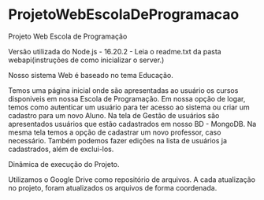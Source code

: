 # ProjetoWebEscolaDeProgramacao
Projeto Web Escola de Programação

Versão utilizada do Node.js - 16.20.2 - Leia o readme.txt da pasta webapi(instruções de como inicializar o server.)

Nosso sistema Web é baseado no tema Educação.

Temos uma página inicial onde são apresentadas ao usuário os cursos disponiveis em nossa Escola de Programação.
Em nossa opção de logar, temos como autenticar um usuário para ter acesso ao sistema ou criar um cadastro para um novo Aluno. 
Na tela de Gestão de usuários são apresentados usuários que estão cadastrados em nosso BD - MongoDB.
Na mesma tela temos a opção de cadastrar um novo professor, caso necessário. Também podemos fazer edições na lista de usuários ja cadastrados, além de exclui-los.

Dinâmica de execução do Projeto.

Utilizamos o Google Drive como repositório de arquivos. A cada atualização no projeto, foram atualizados os arquivos de forma coordenada.
